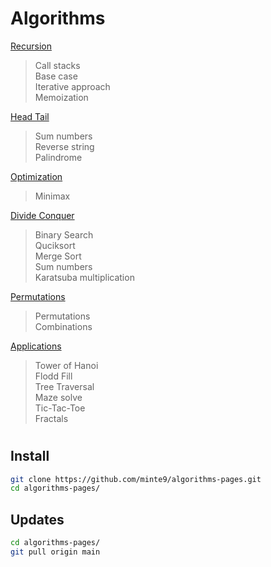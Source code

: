 # Algorithms

[Recursion](./main/recursion/)  
> Call stacks  
> Base case  
> Iterative approach  
> Memoization  

[Head Tail](./main/head_tail/)  
> Sum numbers  
> Reverse string  
> Palindrome  
    
[Optimization](./main/optimization/minimax)  
> Minimax  

[Divide Conquer](./main/divide_conquer/)   
> Binary Search  
> Quciksort  
> Merge Sort  
> Sum numbers  
> Karatsuba multiplication  

[Permutations](./main/permutations/)  
> Permutations  
> Combinations  

[Applications](./main/applications/)  
> Tower of Hanoi  
> Flodd Fill  
> Tree Traversal  
> Maze solve  
> Tic-Tac-Toe  
> Fractals  
</pre>

#

## Install

~~~sh
git clone https://github.com/minte9/algorithms-pages.git
cd algorithms-pages/
~~~

## Updates

~~~sh
cd algorithms-pages/
git pull origin main
~~~
